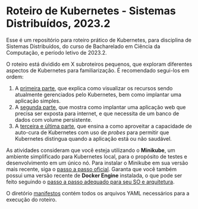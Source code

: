 # Roteiro de Kubernetes - Sistemas Distribuídos, 2023.2

Esse é um repositório para roteiro prático de Kubernetes, para disciplina de Sistemas Distribuídos, do curso de Bacharelado em Ciência da Computação, e período letivo de 2023.2.

O roteiro está dividido em X subroteiros pequenos, que exploram diferentes aspectos de Kubernetes para familiarização. É recomendado segui-los em ordem:

1. A [primeira parte](./roteiros/parte-1-comandos-basicos.md), que explica como visualizar os recursos sendo atualmente gerenciados pelo Kubernetes, bem como implantar uma aplicação simples.
2. A [segunda parte](./roteiros/parte-2-aplicacao-web.md), que mostra como implantar uma aplicação web que precisa ser exposta para internet, e que necessita de um banco de dados com volume persistente.
3. A [terceira e última parte](./roteiros/parte-3-checagem-de-saude.md), que ensina a como aproveitar a capacidade de auto-cura de Kubernetes com uso de *probes* para permitir que Kubernetes distingua quando a aplicação está ou não saudável.

As atividades consideram que você esteja utilizando o **Minikube**, um ambiente simplificado para Kubernetes local, para o propósito de testes e desenvolvimento em um único nó. Para instalar o Minikube em sua versão mais recente, siga o [passo a passo oficial](https://minikube.sigs.k8s.io/docs/start/). Garanta que você também possui uma versão recente de **Docker Engine** instalada, o que pode ser feito seguindo o [passo a passo adequado para seu SO e arquitetura](https://docs.docker.com/engine/install/).

O diretório [manifestos](./manifestos/) contém todos os arquivos YAML necessários para a execução do roteiro.
